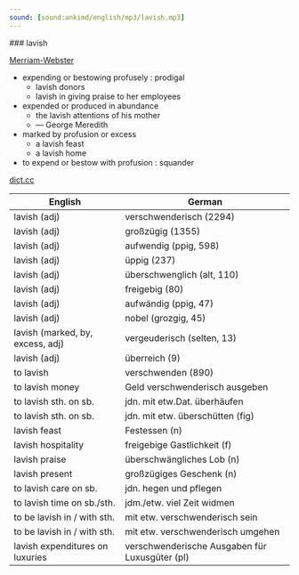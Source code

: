 ```yaml
---
sound: [sound:ankimd/english/mp3/lavish.mp3]
---
```


\### lavish

[Merriam-Webster](https://www.merriam-webster.com/dictionary/lavish)

- expending or bestowing profusely : prodigal
    - lavish donors
    - lavish in giving praise to her employees
- expended or produced in abundance
    - the lavish attentions of his mother
    - — George Meredith
- marked by profusion or excess
    - a lavish feast
    - a lavish home
- to expend or bestow with profusion : squander

[dict.cc](https://www.dict.cc/lavish)

| English        | German       |
| -------------- | ------------ |
| lavish (adj) | verschwenderisch (2294) |
| lavish (adj) | großzügig (1355) |
| lavish (adj) | aufwendig (ppig, 598) |
| lavish (adj) | üppig (237) |
| lavish (adj) | überschwenglich (alt, 110) |
| lavish (adj) | freigebig (80) |
| lavish (adj) | aufwändig (ppig, 47) |
| lavish (adj) | nobel (grozgig, 45) |
| lavish (marked, by, excess, adj) | vergeuderisch (selten, 13) |
| lavish (adj) | überreich (9) |
| to lavish | verschwenden (890) |
| to lavish money | Geld verschwenderisch ausgeben |
| to lavish sth. on sb. | jdn. mit etw.Dat. überhäufen |
| to lavish sth. on sb. | jdn. mit etw. überschütten (fig) |
| lavish feast | Festessen (n) |
| lavish hospitality | freigebige Gastlichkeit (f) |
| lavish praise | überschwängliches Lob (n) |
| lavish present | großzügiges Geschenk (n) |
| to lavish care on sb. | jdn. hegen und pflegen |
| to lavish time on sb./sth. | jdm./etw. viel Zeit widmen |
| to be lavish in / with sth. | mit etw. verschwenderisch sein |
| to be lavish in / with sth. | mit etw. verschwenderisch umgehen |
| lavish expenditures on luxuries | verschwenderische Ausgaben für Luxusgüter (pl) |

